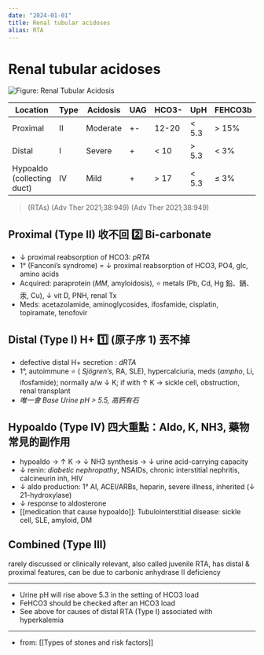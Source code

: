```yaml
---
date: "2024-01-01"
title: Renal tubular acidoses
alias: RTA
---
```



# Renal tubular acidoses

![Figure: Renal Tubular Acidosis](https://i.imgur.com/eGQjAT8.png)

| Location                   | Type | Acidosis | UAG | HCO3- | UpH   | FEHCO3b | K    | complication  |
| -------------------------- | ---- | -------- | --- | ----- | ----- | ------- | ---- | ------------- |
| Proximal                   | II   | Moderate | +-  | 12-20 | < 5.3 | > 15%   | low  | osteomalacia  |
| Distal                     | I    | Severe   | +   | < 10  | > 5.3 | < 3%    | low  | Kidney stones |
| Hypoaldo (collecting duct) | IV   | Mild     | +   | > 17  | < 5.3 | ≤ 3%    | more | Hyperkalemia  |

> (RTAs) (Adv Ther 2021;38:949)
> (Adv Ther 2021;38:949)

## Proximal (Type II) 收不回 2️⃣ Bi-carbonate

- ↓ proximal reabsorption of HCO3: _pRTA_
- 1° (Fanconi’s syndrome) = ↓ proximal reabsorption of HCO3, PO4, glc, amino acids
- Acquired: paraprotein (_MM_, amyloidosis), ⭐ metals (Pb, Cd, Hg 鉛、鎘、汞, Cu), ↓ vit D, PNH, renal Tx
- Meds: acetazolamide, aminoglycosides, ifosfamide, cisplatin, topiramate, tenofovir

## Distal (Type I) H+ 1️⃣ (原子序 1) 丟不掉

- defective distal H+ secretion : _dRTA_
- 1°, autoimmune ⭐ ( _Sjögren’s_, RA, SLE), hypercalciuria, meds (_ampho_, Li, ifosfamide); normally a/w ↓ K; if with ↑ K → sickle cell, obstruction, renal transplant
- _唯一會 Base Urine pH > 5.5, 高鈣有石_

## Hypoaldo (Type IV) 四大重點：Aldo, K, NH3, 藥物常見的副作用

- hypoaldo → ↑ K → ↓ NH3 synthesis → ↓ urine acid-carrying capacity
- ↓ renin: _diabetic nephropathy_, NSAIDs, chronic interstitial nephritis, calcineurin inh, HIV
- ↓ aldo production: 1° AI, ACEI/ARBs, heparin, severe illness, inherited (↓ 21-hydroxylase)
- ↓ response to aldosterone
- [[medication that cause hypoaldo]]:
  Tubulointerstitial disease: sickle cell, SLE, amyloid, DM

## Combined (Type III)

rarely discussed or clinically relevant, also called juvenile RTA, has distal & proximal features, can be due to carbonic anhydrase II deficiency

---
- Urine pH will rise above 5.3 in the setting of HCO3 load
- FeHCO3 should be checked after an HCO3 load
- See above for causes of distal RTA (Type I) associated with hyperkalemia
---

- from: [[Types of stones and risk factors]]
